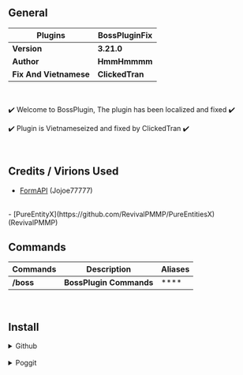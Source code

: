 ## General

| **Plugins** | **BossPluginFix** |
| --- | --- |
| **Version** | **3.21.0** |
| **Author** | **HmmHmmmm** |
| **Fix And Vietnamese** | **ClickedTran** |

<br>
<p align="center">

✔️ Welcome to BossPlugin, The plugin has been localized and fixed ✔️
<br>

✔️ Plugin is Vietnameseized and fixed by ClickedTran ✔️
 
</p>
<br>

## Credits / Virions Used
- [FormAPI](https://github.com/jojoe77777/FormAPI) (Jojoe77777)
<br>
- [PureEntityX](https://github.com/RevivalPMMP/PureEntitiesX) (RevivalPMMP)

<br>

## Commands
| **Commands** | **Description** | **Aliases** |
| --- | --- | --- |
| **/boss** | **BossPlugin Commands** | **** |
<br>

## Install

<details>
  <summary>Github</summary>

## ON PHONE:
>- Step 1: You need to enable `Website For PC`
>- Step 2: Click on `Code` and select `Download zip` to download
>- Step 3: Extract the `BossFix-VH-main` file then copy and paste it into the `plugin` section of your server file 
>- Step 4: Restart server
    <br>
## ON PC:
>- Step 1: Click on `Code` and select `Download zip` to download
>- Step 2: Extract the `BossFix-VH-main` file then copy and paste it into the `plugin` section of your server file 
>- Step 3: Restart server

</details>

<br>
<details>
  <summary>Poggit</summary>

>- Step 1: Click the `Direct Download` button to download the plugin
>- Step 2: move the file `BossPlugin.phar` into the file `plugins`
>- Step 3: Restart server

</details>
<br>

